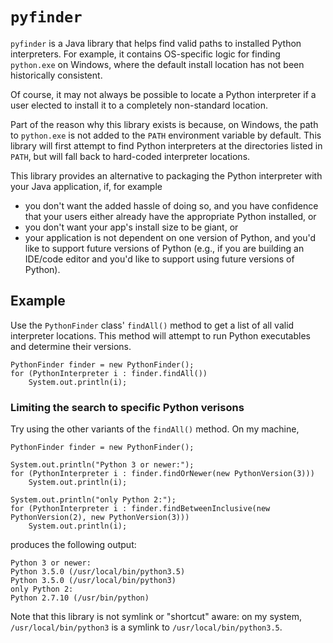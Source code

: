 # `pyfinder`

`pyfinder` is a Java library that helps find valid paths to installed Python
interpreters. For example, it contains OS-specific logic for finding `python.exe`
on Windows, where the default install location has not been historically
consistent.

Of course, it may not always be possible to locate a Python interpreter
if a user elected to install it to a completely non-standard location.

Part of the reason why this library exists is because, on Windows, the
path to `python.exe` is not added to the `PATH` environment variable by
default. This library will first attempt to find Python interpreters at
the directories listed in `PATH`, but will fall back to hard-coded interpreter
locations.

This library provides an alternative to packaging the Python interpreter
with your Java application, if, for example

*   you don't want the added hassle of doing so, and you have confidence
    that your users either already have the appropriate Python installed, or
*   you don't want your app's install size to be giant, or
*   your application is not dependent on one version of Python, and you'd
    like to support future versions of Python (e.g., if you are building
    an IDE/code editor and you'd like to support using future versions of
    Python).


## Example

Use the `PythonFinder` class' `findAll()` method to get a list of all valid
interpreter locations. This method will attempt to run Python executables
and determine their versions.

    PythonFinder finder = new PythonFinder();
    for (PythonInterpreter i : finder.findAll())
        System.out.println(i);

### Limiting the search to specific Python verisons

Try using the other variants of the `findAll()` method. On my machine,

    PythonFinder finder = new PythonFinder();

    System.out.println("Python 3 or newer:");
    for (PythonInterpreter i : finder.findOrNewer(new PythonVersion(3)))
        System.out.println(i);

    System.out.println("only Python 2:");
    for (PythonInterpreter i : finder.findBetweenInclusive(new PythonVersion(2), new PythonVersion(3)))
        System.out.println(i);

produces the following output:

    Python 3 or newer:
    Python 3.5.0 (/usr/local/bin/python3.5)
    Python 3.5.0 (/usr/local/bin/python3)
    only Python 2:
    Python 2.7.10 (/usr/bin/python)

Note that this library is not symlink or "shortcut" aware: on my
system, `/usr/local/bin/python3` is a symlink to `/usr/local/bin/python3.5`.
